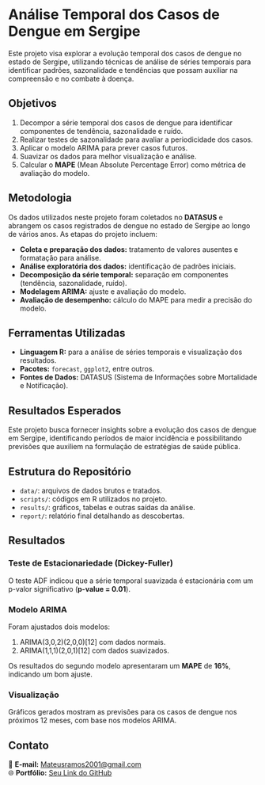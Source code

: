# Análise Temporal dos Casos de Dengue em Sergipe

Este projeto visa explorar a evolução temporal dos casos de dengue no estado de Sergipe, utilizando técnicas de análise de séries temporais para identificar padrões, sazonalidade e tendências que possam auxiliar na compreensão e no combate à doença.

## Objetivos
1. Decompor a série temporal dos casos de dengue para identificar componentes de tendência, sazonalidade e ruído.
2. Realizar testes de sazonalidade para avaliar a periodicidade dos casos.
3. Aplicar o modelo ARIMA para prever casos futuros.
4. Suavizar os dados para melhor visualização e análise.
5. Calcular o **MAPE** (Mean Absolute Percentage Error) como métrica de avaliação do modelo.

## Metodologia
Os dados utilizados neste projeto foram coletados no **DATASUS** e abrangem os casos registrados de dengue no estado de Sergipe ao longo de vários anos. As etapas do projeto incluem:
- **Coleta e preparação dos dados:** tratamento de valores ausentes e formatação para análise.
- **Análise exploratória dos dados:** identificação de padrões iniciais.
- **Decomposição da série temporal:** separação em componentes (tendência, sazonalidade, ruído).
- **Modelagem ARIMA:** ajuste e avaliação do modelo.
- **Avaliação de desempenho:** cálculo do MAPE para medir a precisão do modelo.

## Ferramentas Utilizadas
- **Linguagem R:** para a análise de séries temporais e visualização dos resultados.
- **Pacotes:** `forecast`, `ggplot2`, entre outros.
- **Fontes de Dados:** DATASUS (Sistema de Informações sobre Mortalidade e Notificação).

## Resultados Esperados
Este projeto busca fornecer insights sobre a evolução dos casos de dengue em Sergipe, identificando períodos de maior incidência e possibilitando previsões que auxiliem na formulação de estratégias de saúde pública.

## Estrutura do Repositório
- `data/`: arquivos de dados brutos e tratados.
- `scripts/`: códigos em R utilizados no projeto.
- `results/`: gráficos, tabelas e outras saídas da análise.
- `report/`: relatório final detalhando as descobertas.

## Resultados
### Teste de Estacionariedade (Dickey-Fuller)
O teste ADF indicou que a série temporal suavizada é estacionária com um p-valor significativo (**p-value = 0.01**).

### Modelo ARIMA
Foram ajustados dois modelos:
1. ARIMA(3,0,2)(2,0,0)[12] com dados normais.
2. ARIMA(1,1,1)(2,0,1)[12] com dados suavizados.

Os resultados do segundo modelo apresentaram um **MAPE** de **16%**, indicando um bom ajuste.

### Visualização
Gráficos gerados mostram as previsões para os casos de dengue nos próximos 12 meses, com base nos modelos ARIMA.

## Contato
📧 **E-mail:** [Mateusramos2001@gmail.com](mailto:Mateusramos2001@gmail.com)  
🌐 **Portfólio:** [Seu Link do GitHub](https://github.com/SeuUsuario)
